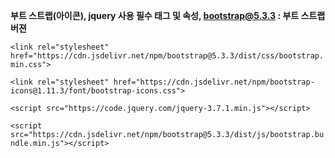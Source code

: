 **부트 스트랩(아이콘), jquery 사용 필수 태그 및 속성, bootstrap@5.3.3 : 부트 스트랩 버젼**

`<link rel="stylesheet" href="https://cdn.jsdelivr.net/npm/bootstrap@5.3.3/dist/css/bootstrap.min.css">`

`<link rel="stylesheet" href="https://cdn.jsdelivr.net/npm/bootstrap-icons@1.11.3/font/bootstrap-icons.css">`

`<script src="https://code.jquery.com/jquery-3.7.1.min.js"></script>`

`<script src="https://cdn.jsdelivr.net/npm/bootstrap@5.3.3/dist/js/bootstrap.bundle.min.js"></script>`
